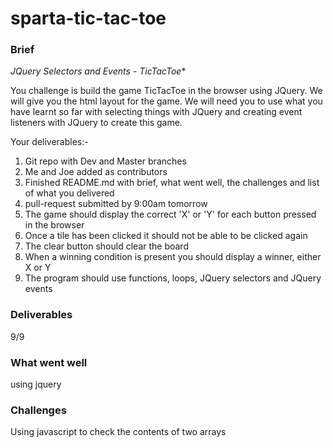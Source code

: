 # sparta-tic-tac-toe

### Brief
*JQuery Selectors and Events - TicTacToe**

You challenge is build the game TicTacToe in the browser using JQuery. We will give you the html layout for the game. We will need you to use what you have learnt so far with selecting things with JQuery and creating event listeners with JQuery to create this game.

Your deliverables:-

1. Git repo with Dev and Master branches
2. Me and Joe added as contributors
3. Finished README.md with brief, what went well, the challenges and list of what you delivered
4. pull-request submitted by 9:00am tomorrow
5. The game should display the correct 'X' or 'Y' for each button pressed in the browser
6. Once a tile has been clicked it should not be able to be clicked again
7. The clear button should clear the board
8. When a winning condition is present you should display a winner, either X or Y
9. The program should use functions, loops, JQuery selectors and JQuery events

### Deliverables
9/9 

### What went well
using jquery

### Challenges
Using javascript to check the contents of two arrays
